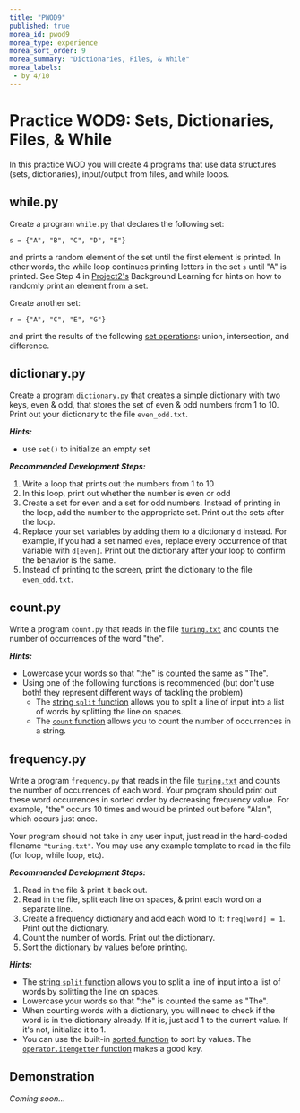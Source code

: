 ```yaml
---
title: "PWOD9"
published: true
morea_id: pwod9
morea_type: experience
morea_sort_order: 9
morea_summary: "Dictionaries, Files, & While"
morea_labels:
 - by 4/10
---
```

# Practice WOD9: Sets, Dictionaries, Files, & While

In this practice WOD you will create 4 programs that use data structures (sets, dictionaries), input/output from files, and while loops.

<!--{% include wod-times.html Rx="<30 min" Av="30-60 min" Sd="60-90 min" DNF="90+ min" %}-->

## while.py

Create a program `while.py` that declares the following set:

`s = {"A", "B", "C", "D", "E"}`

and prints a random element of the set until the first element is printed. In other words, the while loop continues printing letters in the set `s` until "A" is printed. See Step 4 in [Project2's](morea/10.project2/Project2.docx) Background Learning for hints on how to randomly print an element from a set.

Create another set:

`r = {"A", "C", "E", "G"}`

and print the results of the following [set operations](https://docs.python.org/3.4/library/stdtypes.html#set): union, intersection, and difference.

## dictionary.py

Create a program `dictionary.py` that creates a simple dictionary with two keys, even & odd, that stores the set of even & odd numbers from 1 to 10. Print out your dictionary to the file `even_odd.txt`.

***Hints:***

 * use `set()` to initialize an empty set

***Recommended Development Steps:***

1. Write a loop that prints out the numbers from 1 to 10
2. In this loop, print out whether the number is even or odd
3. Create a set for even and a set for odd numbers. Instead of printing in the loop, add the number to the appropriate set. Print out the sets after the loop.
4. Replace your set variables by adding them to a dictionary `d` instead. For example, if you had a set named `even`, replace every occurrence of that variable with `d[even]`. Print out the dictionary after your loop to confirm the behavior is the same.
5. Instead of printing to the screen, print the dictionary to the file `even_odd.txt`.

## count.py

Write a program `count.py` that reads in the file [`turing.txt`](data/turing.txt) and counts the number of occurrences of the word "the". 

***Hints:***

  * Lowercase your words so that "the" is counted the same as "The".
  * Using one of the following functions is recommended (but don't use both! they represent different ways of tackling the problem)
    * The [string `split` function](https://docs.python.org/3.4/library/stdtypes.html#str.split) allows you to split a line of input into a list of words by splitting the line on spaces.
    * The [`count` function](http://www.thehelloworldprogram.com/python/python-string-methods/) allows you to count the number of occurrences in a string.

## frequency.py

Write a program `frequency.py` that reads in the file [`turing.txt`](data/turing.txt) and counts the number of occurrences of each word. Your program should print out these word occurrences in sorted order by decreasing frequency value. For example, "the" occurs 10 times and would be printed out before "Alan", which occurs just once.

Your program should not take in any user input, just read in the hard-coded filename `"turing.txt"`. You may use any example template to read in the file (for loop, while loop, etc).

***Recommended Development Steps:***

1. Read in the file & print it back out.
2. Read in the file, split each line on spaces, & print each word on a separate line.
3. Create a frequency dictionary and add each word to it: `freq[word] = 1`. Print out the dictionary.
4. Count the number of words. Print out the dictionary.
5. Sort the dictionary by values before printing. 

***Hints:***

  * The [string `split` function](https://docs.python.org/3.4/library/stdtypes.html#str.split) allows you to split a line of input into a list of words by splitting the line on spaces.
  * Lowercase your words so that "the" is counted the same as "The".
  * When counting words with a dictionary, you will need to check if the word is in the dictionary already. If it is, just add 1 to the current value. If it's not, initialize it to 1.
  * You can use the built-in [sorted function](https://wiki.python.org/moin/HowTo/Sorting/) to sort by values. The [`operator.itemgetter` function](https://docs.python.org/3/library/operator.html#operator.itemgetter) makes a good key.


## Demonstration

*Coming soon...*

<!--Once you've finished doing the WOD a single time, you can watch me do it:

{% include youtube.html id="hsjv5f2DlFk" %}

Recursive solution to pyramid function in text.py:

{% include youtube.html id="yBrjRTtFiTE" %}

{% include wod-warning.html %}-->

